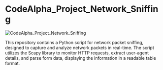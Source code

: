 # CodeAlpha_Project_Network_Sniffing

![CodeAlpha_Project_Network_Sniffing](https://www.google.com/url?sa=i&url=https%3A%2F%2Fwww.spiceworks.com%2Fit-security%2Fnetwork-security%2Farticles%2Fwhat-is-packet-sniffing%2F&psig=AOvVaw0K_GJIfk79QbbvopBPuA2n&ust=1720877958743000&source=images&cd=vfe&opi=89978449&ved=0CBEQjRxqFwoTCKD5ko_QoYcDFQAAAAAdAAAAABAE)

This repository contains a Python script for network packet sniffing, designed to capture and analyze network packets in real-time. The script utilizes the Scapy library to monitor HTTP requests, extract user-agent details, and parse form data, displaying the information in a readable table format.
